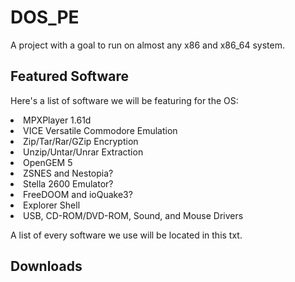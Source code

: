 # DOS_PE

A project with a goal to run on almost any x86 and x86_64 system.

## Featured Software

Here's a list of software we will be featuring for the OS:

<li>MPXPlayer 1.61d</li>
<li>VICE Versatile Commodore Emulation</li>
<li>Zip/Tar/Rar/GZip Encryption</li>
<li>Unzip/Untar/Unrar Extraction</li>
<li>OpenGEM 5</li>
<li>ZSNES and Nestopia?</li>
<li>Stella 2600 Emulator?</li>
<li>FreeDOOM and ioQuake3?</li>
<li>Explorer Shell</li>
<li>USB, CD-ROM/DVD-ROM, Sound, and Mouse Drivers</li>

A list of every software we use will be located in this txt.

## Downloads
